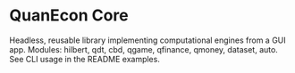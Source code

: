 # QuanEcon Core

Headless, reusable library implementing computational engines from a GUI app. Modules: hilbert, qdt, cbd, qgame, qfinance, qmoney, dataset, auto. See CLI usage in the README examples.
